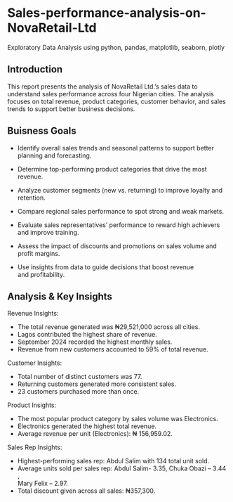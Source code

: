 # Sales-performance-analysis-on-NovaRetail-Ltd
Exploratory Data Analysis using python, pandas, matplotlib, seaborn, plotly 

## Introduction    
 
This report presents the analysis of 
NovaRetail Ltd.’s sales data to understand 
sales performance across four Nigerian 
cities. The analysis focuses on total 
revenue, product categories, customer 
behavior, and sales trends to support 
better business decisions. 
  
## Buisness Goals

* Identify overall sales trends and seasonal patterns to support better planning and forecasting.

* Determine top-performing product categories that drive the most revenue.

* Analyze customer segments (new vs. returning) to improve loyalty and retention.

* Compare regional sales performance to spot strong and weak markets.

* Evaluate sales representatives’ performance to reward high achievers and improve training.

* Assess the impact of discounts and promotions on sales volume and profit margins.

* Use insights from data to guide decisions that boost revenue and profitability.

## Analysis & Key Insights 
 
Revenue Insights: 
 
- The total revenue generated was ₦29,521,000 across all cities. 
- Lagos contributed the highest share of revenue. 
- September 2024 recorded the highest monthly sales. 
- Revenue from new customers accounted to 59% of total revenue. 
 
Customer Insights: 
 
- Total number of distinct customers was 77. 
- Returning customers generated more consistent sales. 
- 23 customers purchased more than once. 
 
Product Insights: 
 
- The most popular product category by sales volume was Electronics. 
- Electronics generated the highest total revenue. 
- Average revenue per unit (Electronics): ₦ 156,959.02. 
 
 Sales Rep Insights: 
- Highest-performing sales rep: Abdul Salim with 134 total unit sold. 
- Average units sold per sales rep: Abdul Salim- 3.35, 
                                    Chuka Obazi – 3.44 ,         
                                    Mary Felix – 2.97. 
- Total discount given across all sales: ₦357,300. 
